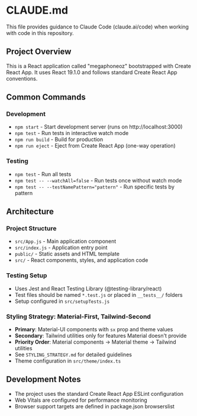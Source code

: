 # CLAUDE.md

This file provides guidance to Claude Code (claude.ai/code) when working with code in this repository.

## Project Overview

This is a React application called "megaphoneoz" bootstrapped with Create React App. It uses React 19.1.0 and follows standard Create React App conventions.

## Common Commands

### Development
- `npm start` - Start development server (runs on http://localhost:3000)
- `npm test` - Run tests in interactive watch mode
- `npm run build` - Build for production
- `npm run eject` - Eject from Create React App (one-way operation)

### Testing
- `npm test` - Run all tests
- `npm test -- --watchAll=false` - Run tests once without watch mode
- `npm test -- --testNamePattern="pattern"` - Run specific tests by pattern

## Architecture

### Project Structure
- `src/App.js` - Main application component
- `src/index.js` - Application entry point
- `public/` - Static assets and HTML template
- `src/` - React components, styles, and application code

### Testing Setup
- Uses Jest and React Testing Library (@testing-library/react)
- Test files should be named `*.test.js` or placed in `__tests__/` folders
- Setup configured in `src/setupTests.js`

### Styling Strategy: Material-First, Tailwind-Second
- **Primary**: Material-UI components with `sx` prop and theme values
- **Secondary**: Tailwind utilities only for features Material doesn't provide
- **Priority Order**: Material components → Material theme → Tailwind utilities
- See `STYLING_STRATEGY.md` for detailed guidelines
- Theme configuration in `src/theme/index.ts`

## Development Notes

- The project uses the standard Create React App ESLint configuration
- Web Vitals are configured for performance monitoring
- Browser support targets are defined in package.json browserslist